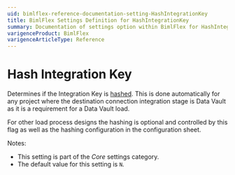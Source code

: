 ```yaml
---
uid: bimlflex-reference-documentation-setting-HashIntegrationKey
title: BimlFlex Settings Definition for HashIntegrationKey
summary: Documentation of settings option within BimlFlex for HashIntegrationKey
varigenceProduct: BimlFlex
varigenceArticleType: Reference
---
```


# Hash Integration Key

Determines if the Integration Key is [hashed](xref:bimlflex-concepts-hashing). This is done automatically for any project where the destination connection integration stage is Data Vault as it is a requirement for a Data Vault load.

For other load process designs the hashing is optional and controlled by this flag as well as the hashing configuration in the configuration sheet.

Notes:

* This setting is part of the *Core* settings category.
* The default value for this setting is `N`.

